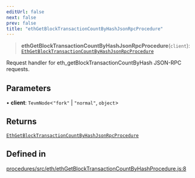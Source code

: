 ```yaml
---
editUrl: false
next: false
prev: false
title: "ethGetBlockTransactionCountByHashJsonRpcProcedure"
---
```


> **ethGetBlockTransactionCountByHashJsonRpcProcedure**(`client`): [`EthGetBlockTransactionCountByHashJsonRpcProcedure`](/reference/tevm/procedures/type-aliases/ethgetblocktransactioncountbyhashjsonrpcprocedure/)

Request handler for eth_getBlockTransactionCountByHash JSON-RPC requests.

## Parameters

• **client**: `TevmNode`\<`"fork"` \| `"normal"`, `object`\>

## Returns

[`EthGetBlockTransactionCountByHashJsonRpcProcedure`](/reference/tevm/procedures/type-aliases/ethgetblocktransactioncountbyhashjsonrpcprocedure/)

## Defined in

[procedures/src/eth/ethGetBlockTransactionCountByHashProcedure.js:8](https://github.com/evmts/tevm-monorepo/blob/main/packages/procedures/src/eth/ethGetBlockTransactionCountByHashProcedure.js#L8)
